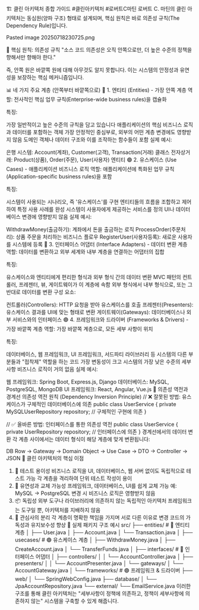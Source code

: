 🏗️ 클린 아키텍처 종합 가이드 #클린아키텍처 #로버트C마틴
로버트 C. 마틴의 클린 아키텍처는 동심원(양파 구조) 형태로 설계되며, 핵심 원칙은 바로 의존성 규칙(The Dependency Rule)입니다.

Pasted image 20250718230725.png

🎯 핵심 원칙: 의존성 규칙
"소스 코드 의존성은 오직 안쪽으로만, 더 높은 수준의 정책을 향해서만 향해야 한다."

즉, 안쪽 원은 바깥쪽 원에 대해 아무것도 알지 못합니다. 이는 시스템의 안정성과 유연성을 보장하는 핵심 메커니즘입니다.

📊 네 가지 주요 계층 (안쪽부터 바깥쪽으로)
🔴 1. 엔티티 (Entities) - 가장 안쪽 계층
역할: 전사적인 핵심 업무 규칙(Enterprise-wide business rules)을 캡슐화

특징:

가장 일반적이고 높은 수준의 규칙을 담고 있습니다
애플리케이션의 핵심 비즈니스 로직과 데이터를 포함하는 객체
가장 안정적인 중심부로, 외부의 어떤 계층 변경에도 영향받지 않음
도메인 객체나 데이터 구조와 이를 조작하는 함수들이 포함
실제 예시:

은행 시스템: Account(계좌), Customer(고객), Transaction(거래) 클래스
전자상거래: Product(상품), Order(주문), User(사용자) 엔티티
🟢 2. 유스케이스 (Use Cases) - 애플리케이션 비즈니스 로직
역할: 애플리케이션에 특화된 업무 규칙(Application-specific business rules)을 포함

특징:

시스템이 사용되는 시나리오, 즉 '유스케이스'를 구현
엔티티들의 흐름을 조합하고 제어하여 특정 사용 사례를 완성
시스템이 사용자에게 제공하는 서비스를 정의
UI나 데이터베이스 변경에 영향받지 않음
실제 예시:

WithdrawMoney(출금하기): 계좌에서 돈을 출금하는 로직
ProcessOrder(주문처리): 상품 주문을 처리하는 비즈니스 플로우
RegisterUser(사용자등록): 새로운 사용자를 시스템에 등록
🔵 3. 인터페이스 어댑터 (Interface Adapters) - 데이터 변환 계층
역할: 데이터를 변환하고 외부 세계와 내부 계층을 연결하는 어댑터의 집합

특징:

유스케이스와 엔티티에게 편리한 형식과 외부 형식 간의 데이터 변환
MVC 패턴의 컨트롤러, 프레젠터, 뷰, 게이트웨이가 이 계층에 속함
외부 형식에서 내부 형식으로, 또는 그 반대로 데이터를 변환
구성 요소:

컨트롤러(Controllers): HTTP 요청을 받아 유스케이스를 호출
프레젠터(Presenters): 유스케이스 결과를 UI에 맞는 형태로 변환
게이트웨이(Gateways): 데이터베이스나 외부 서비스와의 인터페이스
🟣 4. 프레임워크와 드라이버 (Frameworks & Drivers) - 가장 바깥쪽 계층
역할: 가장 바깥쪽 계층으로, 모든 세부 사항이 위치

특징:

데이터베이스, 웹 프레임워크, UI 프레임워크, 서드파티 라이브러리 등
시스템의 다른 부분들과 "접착제" 역할을 하는 코드
가장 변동성이 크고 시스템의 가장 낮은 수준의 세부 사항
비즈니스 로직이 거의 없음
실제 예시:

웹 프레임워크: Spring Boot, Express.js, Django
데이터베이스: MySQL, PostgreSQL, MongoDB
UI 프레임워크: React, Angular, Vue.js
🔄 의존성 역전과 경계선
의존성 역전 원칙 (Dependency Inversion Principle)
// ❌ 잘못된 방법: 유스케이스가 구체적인 데이터베이스에 의존
public class UserService {
    private MySQLUserRepository repository; // 구체적인 구현에 의존
}

// ✅ 올바른 방법: 인터페이스를 통한 의존성 역전
public class UserService {
    private UserRepository repository; // 인터페이스에 의존
}
경계선에서의 데이터 변환
각 계층 사이에서는 데이터 형식이 해당 계층에 맞게 변환됩니다:

DB Row → Gateway → Domain Object → Use Case → DTO → Controller → JSON
🌟 클린 아키텍처의 핵심 이점
1. 🔧 테스트 용이성
비즈니스 로직을 UI, 데이터베이스, 웹 서버 없이도 독립적으로 테스트 가능
각 계층을 격리하여 단위 테스트 작성이 용이
2. 🔄 유연성과 교체 가능성
프레임워크, 데이터베이스, UI를 쉽게 교체 가능
예: MySQL → PostgreSQL 변경 시 비즈니스 로직은 영향받지 않음
3. 📦 독립성
외부 도구나 라이브러리에 의존하지 않는 독립적인 아키텍처
프레임워크는 도구일 뿐, 아키텍처를 지배하지 않음
4. 🎯 관심사의 분리
각 계층이 명확한 책임을 가지며 서로 다른 이유로 변경
코드의 가독성과 유지보수성 향상
📁 실제 패키지 구조 예시
src/
├── entities/                    # 🔴 엔티티 계층
│   ├── User.java
│   ├── Account.java
│   └── Transaction.java
│
├── usecases/                   # 🟢 유스케이스 계층
│   ├── WithdrawMoney.java
│   ├── CreateAccount.java
│   └── TransferFunds.java
│
├── interfaces/                 # 🔵 인터페이스 어댑터
│   ├── controllers/
│   │   └── AccountController.java
│   ├── presenters/
│   │   └── AccountPresenter.java
│   └── gateways/
│       └── AccountGateway.java
│
└── frameworks/                 # 🟣 프레임워크 & 드라이버
    ├── web/
    │   └── SpringWebConfig.java
    ├── database/
    │   └── JpaAccountRepository.java
    └── external/
        └── EmailService.java
이러한 구조를 통해 클린 아키텍처는 "세부사항이 정책에 의존하고, 정책이 세부사항에 의존하지 않는" 시스템을 구축할 수 있게 해줍니다.